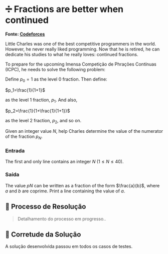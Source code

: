 # ➗ Fractions are better when continued

**Fonte: [Codeforces](https://codeforces.net/gym/105327/problem/F)**

Little Charles was one of the best competitive programmers in the world. However, he never really liked programming. Now that he is retired, he can dedicate his studies to what he really loves: continued fractions.

To prepare for the upcoming Imensa Competição de Phrações Contínuas (ICPC), he needs to solve the following problem:

Define $p_0=1$ as the level 0 fraction. Then define:

$p_1=\frac{1}{1+1}$

as the level 1 fraction, $p_1$. And also,

$p_2=\frac{1}{1+\frac{1}{1+1}}$

as the level 2 fraction, $p_2$, and so on.

Given an integer value $N$, help Charles determine the value of the numerator of the fraction $p_N$.

### Entrada
The first and only line contains an integer $N$ ($1≤N≤40$).

### Saída
The value $pN$ can be written as a fraction of the form $\frac{a}{b}$, where $a$ and $b$ are coprime. Print a line containing the value of $a$.


## 🧩 Processo de Resolução

> Detalhamento do processo em progresso..

## 📝 Corretude da Solução
A solução desenvolvida passou em todos os casos de testes.

